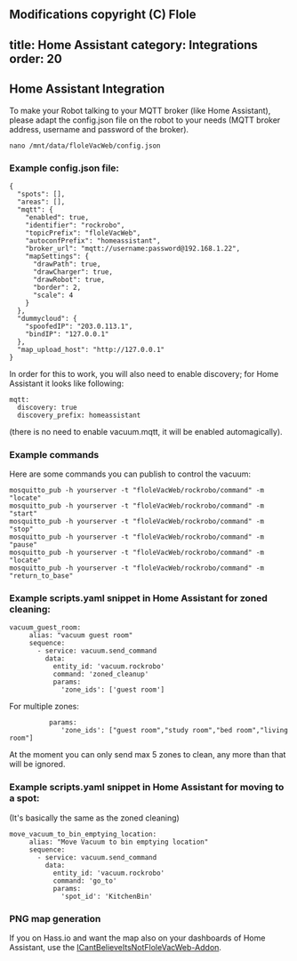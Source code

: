 Modifications copyright (C) Flole
---
title: Home Assistant
category: Integrations
order: 20
---
## Home Assistant Integration

To make your Robot talking to your MQTT broker (like Home Assistant), please adapt the config.json file on the robot to your needs (MQTT broker address, username and password of the broker).

```
nano /mnt/data/floleVacWeb/config.json
```


### Example config.json file:

```
{
  "spots": [],
  "areas": [],
  "mqtt": {
    "enabled": true,
    "identifier": "rockrobo",
    "topicPrefix": "floleVacWeb",
    "autoconfPrefix": "homeassistant",
    "broker_url": "mqtt://username:password@192.168.1.22",
    "mapSettings": {
      "drawPath": true,
      "drawCharger": true,
      "drawRobot": true,
      "border": 2,
      "scale": 4
    }
  },
  "dummycloud": {
    "spoofedIP": "203.0.113.1",
    "bindIP": "127.0.0.1"
  },
  "map_upload_host": "http://127.0.0.1"
}
```

In order for this to work, you will also need to enable discovery; for Home Assistant it looks like following:
```
mqtt:
  discovery: true
  discovery_prefix: homeassistant
```
(there is no need to enable vacuum.mqtt, it will be enabled automagically).

### Example commands

Here are some commands you can publish to control the vacuum:

```
mosquitto_pub -h yourserver -t "floleVacWeb/rockrobo/command" -m "locate"
mosquitto_pub -h yourserver -t "floleVacWeb/rockrobo/command" -m "start"
mosquitto_pub -h yourserver -t "floleVacWeb/rockrobo/command" -m "stop"
mosquitto_pub -h yourserver -t "floleVacWeb/rockrobo/command" -m "pause"
mosquitto_pub -h yourserver -t "floleVacWeb/rockrobo/command" -m "locate"
mosquitto_pub -h yourserver -t "floleVacWeb/rockrobo/command" -m "return_to_base"
```


### Example scripts.yaml snippet in Home Assistant for zoned cleaning:
```
vacuum_guest_room:
     alias: "vacuum guest room"
     sequence:
       - service: vacuum.send_command
         data:
           entity_id: 'vacuum.rockrobo'
           command: 'zoned_cleanup'
           params:
             'zone_ids': ['guest room']
```

For multiple zones:
```
          params:
             'zone_ids': ["guest room","study room","bed room","living room"]
```
At the moment you can only send max 5 zones to clean, any more than that will be ignored.

### Example scripts.yaml snippet in Home Assistant for moving to a spot:
(It's basically the same as the zoned cleaning)
```
move_vacuum_to_bin_emptying_location:
     alias: "Move Vacuum to bin emptying location"
     sequence:
       - service: vacuum.send_command
         data:
           entity_id: 'vacuum.rockrobo'
           command: 'go_to'
           params:
             'spot_id': 'KitchenBin'
```

### PNG map generation

If you on Hass.io and want the map also on your dashboards of Home Assistant, use the [ICantBelieveItsNotFloleVacWeb-Addon](https://github.com/Poeschl/Hassio-Addons/tree/master/ICantBelieveItsNotFloleVacWeb).